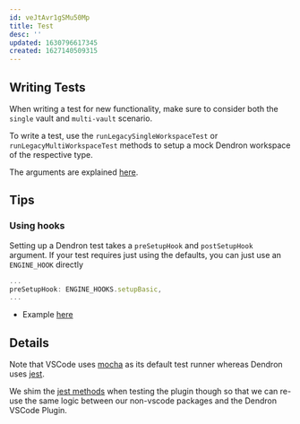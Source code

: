 ```yaml
---
id: veJtAvr1gSMu50Mp
title: Test
desc: ''
updated: 1630796617345
created: 1627140509315
---
```


## Writing Tests

When writing a test for new functionality, make sure to consider both the `single` vault and `multi-vault` scenario. 

To write a test, use the `runLegacySingleWorkspaceTest` or `runLegacyMultiWorkspaceTest` methods to setup a mock Dendron workspace of the respective type.

The arguments are explained [here](https://github.com/dendronhq/dendron/blob/master/packages/plugin-core/src/test/testUtilsV3.ts).

## Tips

### Using hooks

Setting up a Dendron test takes a `preSetupHook` and `postSetupHook` argument. If your test requires just using the defaults, you can just use an `ENGINE_HOOK` directly
```ts
...
preSetupHook: ENGINE_HOOKS.setupBasic,
...
```

- Example [here](https://github.com/dendronhq/dendron/pull/1208/files#)

## Details

Note that VSCode uses [mocha](https://mochajs.org/) as its default test runner whereas Dendron uses  [jest](https://jestjs.io/).

We shim the [jest methods](https://github.com/dendronhq/dendron/blob/master/packages/plugin-core/src/test/testUtilsv2.ts#L418:L418) when testing the plugin though so that we can re-use the same logic between our non-vscode packages and the Dendron VSCode Plugin. 


